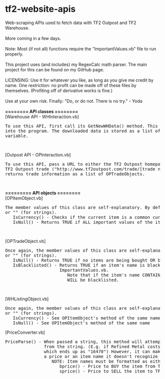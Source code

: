 tf2-website-apis
================

Web-scraping APIs used to fetch data with TF2 Outpost and TF2 Warehouse.
<br><br>
More coming in a few days.
<br><br>
Note: Most (if not all) functions require the "ImportantValues.vb" file to run properly.
<br><br>
This project uses (and includes) my RegexCalc math parser. The main project for this can be found on my GitHub page.
<br><br>
LICENSING: Use it for whatever you like, as long as you give me credit by name. One restriction: no profit can be made off of these files by themselves. (Profiting off of derivative works is fine.)
<br><br>Use at your own risk. Finally: "Do, or do not. There is no try." - Yoda
<br><br><b>======== API classes ========</b><br>
[Warehouse API - WHInteraction.vb]
<pre>
To use this API, first call its GetNewWHData() method. This method will download item data from TF2 Warehouse 
into the program. The downloaded data is stored as a list of WHItemObjects in the class' WHDataCache member 
variable.
</pre><br>
[Outpost API - OPInteraction.vb]
<pre>
To use this API, pass a URL to either the TF2 Outpost homepage ("http://www.tf2outpost.com") or a specific 
TF2 Outpost trade ("http://www.tf2outpost.com/trade/[trade number]") to its GetTrades() method. This method
returns trade information as a list of OPTradeObjects.
</pre><br>
<b>========= API objects ========</b><br>
[OPItemObject.vb]
<pre>
The member values of this class are self-explanatory. By default, they are initialized to either -1 (for numbers) 
or "" (for strings).
   IsCurrency() - Checks if the current item is a common currency item (either a type of Metal, or a Key)
   IsNull() - Returns TRUE if ALL important values of the item are equal to their null values, FALSE otherwise.
</pre><br>
[OPTradeObject.vb]
<pre>
Once again, the member values of this class are self-explanatory and its default values are either -1 (for numbers)
or "" (for strings).
   IsNull() - Returns TRUE if no items are being bought OR being sold, FALSE otherwise.
   IsBlacklisted() - Returns TRUE if an item's name is blacklisted, FALSE otherwise. The blacklist is contained in 
                     ImportantValues.vb.
                        Note that if the item's name CONTAINS (not necessarily equals) a blacklisted term, the item
                        WILL be blacklisted.
</pre><br>
[WHListingObject.vb]
<pre>
Once again, the member values of this class are self-explanatory and its default values are either -1 (for numbers)
or "" (for strings).
   IsCurrency() - See OPItemObject's method of the same name
   IsNull() - See OPItemObject's method of the same name
</pre>

[PriceConverter.vb]
<pre>
PriceParse() - When passed a string, this method will attempt to extract a price (in terms of TF2 Warehouse Credits) 
               from the string. (E.g. if Refined Metal costs 4500 Warehouse Credits, "3.66 ref" becomes "3.66*4500" ,
               which ends up as "16470") However, it can make mistakes, especially if fed input that doesn't contain 
               a price or an item name it doesn't recognize
                  NOTE: Item names must be formatted as either "bprice(Item Name)" or "sprice(Item Name)".
                     bprice() - Price to BUY the item from TF2 Warehouse
                     sprice() - Price to SELL the item to TF2 Warehouse
</pre>



